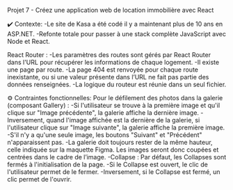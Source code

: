 

Projet 7 - Créez une application web de location immobilière avec React

✔️ Contexte:
-Le site de Kasa a été codé il y a maintenant plus de 10 ans en ASP.NET.
-Refonte totale pour passer à une stack complète JavaScript avec Node et React.

React Router :
-Les paramètres des routes sont gérés par React Router dans l'URL pour récupérer les informations de chaque logement.
-Il existe une page par route.
-La page 404 est renvoyée pour chaque route inexistante, ou si une valeur présente dans l’URL ne fait pas partie des données renseignées.
-La logique du routeur est réunie dans un seul fichier.

⚙️ Contraintes fonctionnelles:
Pour le défilement des photos dans la galerie (composant Gallery) :
-Si l'utilisateur se trouve à la première image et qu'il clique sur "Image précédente", la galerie affiche la dernière image.
-Inversement, quand l'image affichée est la dernière de la galerie, si l'utilisateur clique sur "Image suivante", la galerie affiche la première image.
-S'il n'y a qu'une seule image, les boutons "Suivant" et "Précédent" n'apparaissent pas.
-La galerie doit toujours rester de la même hauteur, celle indiquée sur la maquette Figma. Les images seront donc coupées et centrées dans le cadre de l’image.
-Collapse : Par défaut, les Collapses sont fermés à l'initialisation de la page.
-Si le Collapse est ouvert, le clic de l'utilisateur permet de le fermer.
-Inversement, si le Collapse est fermé, un clic permet de l'ouvrir.
